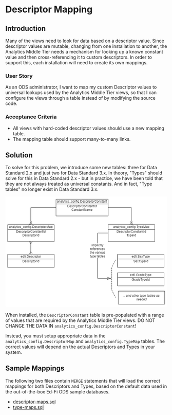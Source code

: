 # Descriptor Mapping

## Introduction

Many of the views need to look for data based on a descriptor value. Since
descriptor values are mutable, changing from one installation to another, the
Analytics Middle Tier needs a mechanism for looking up a known constant value
and then cross-referencing it to custom descriptors. In order to support this,
each installation will need to create its own mappings.

### User Story

As an ODS administrator, I want to map my custom Descriptor values to universal
lookups used by the Analytics Middle Tier views, so that I can configure the
views through a table instead of by modifying the source code.

### Acceptance Criteria

* All views with hard-coded descriptor values should use a new mapping table.
* The mapping table should support many-to-many links.

## Solution

To solve for this problem, we introduce some new tables: three for Data Standard
2.x and just two for Data Standard 3.x. In theory, "Types" should solve for this
in Data Standard 2.x - but in practice, we have been told that they are not always
treated as universal constants. And in fact, "Type tables" no longer exist in
Data Standard 3.x.

![Descriptor mapping tables](images/descriptor-mapping.png)

When installed, the `DescriptorConstant` table is pre-populated with a range
of values that are required by the Analytics Middle Tier views. DO NOT CHANGE
THE DATA IN `analytics_config.DescriptorConstant`!

Instead, you must setup appropriate data in the `analytics_config.DescriptorMap`
and `analytics_config.TypeMap` tables. The correct values will depend on the
actual Descriptors and Types in your system.

## Sample Mappings

The following two files contain `MERGE` statements that will load the correct
mappings for both Descriptors and Types, based on the default data used in the
out-of-the-box Ed-Fi ODS sample databases.

* [descriptor-maps.sql](../samples/descriptor-maps.sql)
* [type-maps.sql](../samples/type-maps.sql)
